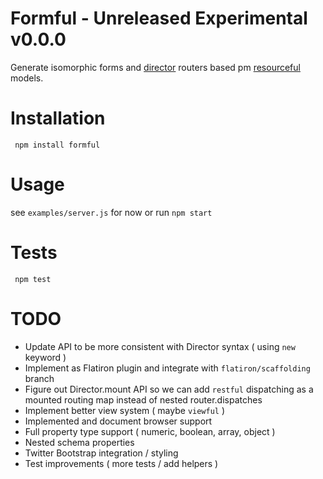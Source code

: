 # Formful - Unreleased Experimental v0.0.0

Generate isomorphic forms and [director](http://github.com/flatiron/resourceful) routers based pm [resourceful](http://github.com/flatiron/resourceful) models.

# Installation

     npm install formful

# Usage

  see `examples/server.js` for now or run `npm start`
  
# Tests

     npm test

# TODO
 - Update API to be more consistent with Director syntax ( using `new` keyword )
 - Implement as Flatiron plugin and integrate with `flatiron/scaffolding` branch
 - Figure out Director.mount API so we can add `restful` dispatching as a mounted routing map instead of nested router.dispatches
 - Implement better view system ( maybe `viewful` )
 - Implemented and document browser support
 - Full property type support ( numeric, boolean, array, object )
 - Nested schema properties
 - Twitter Bootstrap integration / styling
 - Test improvements ( more tests / add helpers )